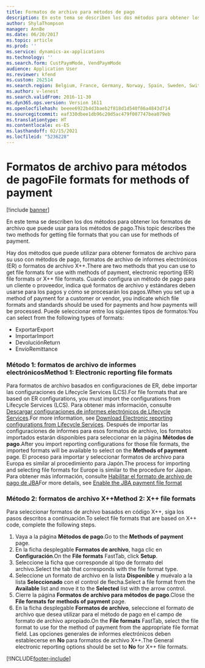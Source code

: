```yaml
---
title: Formatos de archivo para métodos de pago
description: En este tema se describen los dos métodos para obtener los formatos de archivo que puede usar para los métodos de pago.
author: ShylaThompson
manager: AnnBe
ms.date: 06/20/2017
ms.topic: article
ms.prod: ''
ms.service: dynamics-ax-applications
ms.technology: ''
ms.search.form: CustPaymMode, VendPaymMode
audience: Application User
ms.reviewer: kfend
ms.custom: 262514
ms.search.region: Belgium, France, Germany, Norway, Spain, Sweden, Switzerland
ms.author: v-lenest
ms.search.validFrom: 2016-11-30
ms.dyn365.ops.version: Version 1611
ms.openlocfilehash: beeee6922b4d3baeb2f818d1d540f86a4843d714
ms.sourcegitcommit: eaf330dbee1db96c20d5ac479f007747bea079eb
ms.translationtype: HT
ms.contentlocale: es-ES
ms.lasthandoff: 02/15/2021
ms.locfileid: "5236228"
---
```

# <a name="file-formats-for-methods-of-payment"></a><span data-ttu-id="cba40-103">Formatos de archivo para métodos de pago</span><span class="sxs-lookup"><span data-stu-id="cba40-103">File formats for methods of payment</span></span>

[!include [banner](../includes/banner.md)]

<span data-ttu-id="cba40-104">En este tema se describen los dos métodos para obtener los formatos de archivo que puede usar para los métodos de pago.</span><span class="sxs-lookup"><span data-stu-id="cba40-104">This topic describes the two methods for getting file formats that you can use for methods of payment.</span></span>

<span data-ttu-id="cba40-105">Hay dos métodos que puede utilizar para obtener formatos de archivo para su uso con métodos de pago, formatos de archivo de informes electrónicos (ER) o formatos de archivo X++.</span><span class="sxs-lookup"><span data-stu-id="cba40-105">There are two methods that you can use to get file formats for use with methods of payment, electronic reporting (ER) file formats or X++ file formats.</span></span> <span data-ttu-id="cba40-106">Cuando configura un método de pago para un cliente o proveedor, indica qué formatos de archivo y estándares deben usarse para los pagos y cómo se procesarán los pagos.</span><span class="sxs-lookup"><span data-stu-id="cba40-106">When you set up a method of payment for a customer or vendor, you indicate which file formats and standards should be used for payments and how payments will be processed.</span></span> <span data-ttu-id="cba40-107">Puede seleccionar entre los siguientes tipos de formatos:</span><span class="sxs-lookup"><span data-stu-id="cba40-107">You can select from the following types of formats:</span></span>

-   <span data-ttu-id="cba40-108">Exportar</span><span class="sxs-lookup"><span data-stu-id="cba40-108">Export</span></span>
-   <span data-ttu-id="cba40-109">Importar</span><span class="sxs-lookup"><span data-stu-id="cba40-109">Import</span></span>
-   <span data-ttu-id="cba40-110">Devolución</span><span class="sxs-lookup"><span data-stu-id="cba40-110">Return</span></span>
-   <span data-ttu-id="cba40-111">Envío</span><span class="sxs-lookup"><span data-stu-id="cba40-111">Remittance</span></span>

### <a name="method-1-electronic-reporting-file-formats"></a><span data-ttu-id="cba40-112">Método 1: formatos de archivo de informes electrónicos</span><span class="sxs-lookup"><span data-stu-id="cba40-112">Method 1: Electronic reporting file formats</span></span>

<span data-ttu-id="cba40-113">Para formatos de archivo basados en configuraciones de ER, debe importar las configuraciones de Lifecycle Services (LCS).</span><span class="sxs-lookup"><span data-stu-id="cba40-113">For file formats that are based on ER configurations, you must import the configurations from Lifecycle Services (LCS).</span></span> <span data-ttu-id="cba40-114">Para obtener más información, consulte [Descargar configuraciones de informes electrónicos de Lifecycle Services](../../dev-itpro/analytics/download-electronic-reporting-configuration-lcs.md).</span><span class="sxs-lookup"><span data-stu-id="cba40-114">For more information, see [Download Electronic reporting configurations from Lifecycle Services](../../dev-itpro/analytics/download-electronic-reporting-configuration-lcs.md).</span></span> <span data-ttu-id="cba40-115">Después de importar las configuraciones de informes para esos formatos de archivo, los formatos importados estarán disponibles para seleccionar en la página **Métodos de pago**.</span><span class="sxs-lookup"><span data-stu-id="cba40-115">After you import reporting configurations for those file formats, the imported formats will be available to select on the **Methods of payment** page.</span></span> <span data-ttu-id="cba40-116">El proceso para importar y seleccionar formatos de archivo para Europa es similar al procedimiento para Japón.</span><span class="sxs-lookup"><span data-stu-id="cba40-116">The process for importing and selecting file formats for Europe is similar to the procedure for Japan.</span></span> <span data-ttu-id="cba40-117">Para obtener más información, consulte [Habilitar el formato de archivo de pago de JBA](tasks/jba-payment-file-format.md)</span><span class="sxs-lookup"><span data-stu-id="cba40-117">For more details, see [Enable the JBA payment file format](tasks/jba-payment-file-format.md)</span></span>

### <a name="method-2-x-file-formats"></a><span data-ttu-id="cba40-118">Método 2: formatos de archivo X++</span><span class="sxs-lookup"><span data-stu-id="cba40-118">Method 2: X++ file formats</span></span>

<span data-ttu-id="cba40-119">Para seleccionar formatos de archivo basados en código X++, siga los pasos descritos a continuación.</span><span class="sxs-lookup"><span data-stu-id="cba40-119">To select file formats that are based on X++ code, complete the following steps.</span></span>

1.  <span data-ttu-id="cba40-120">Vaya a la página **Métodos de pago**.</span><span class="sxs-lookup"><span data-stu-id="cba40-120">Go to the **Methods of payment** page.</span></span>
2.  <span data-ttu-id="cba40-121">En la ficha desplegable **Formatos de archivo**, haga clic en **Configuración**.</span><span class="sxs-lookup"><span data-stu-id="cba40-121">On the **File formats** FastTab, click **Setup**.</span></span>
3.  <span data-ttu-id="cba40-122">Seleccione la ficha que corresponde al tipo de formato del archivo.</span><span class="sxs-lookup"><span data-stu-id="cba40-122">Select the tab that corresponds with the file format type.</span></span>
4.  <span data-ttu-id="cba40-123">Seleccione un formato de archivo en la lista **Disponible** y muévalo a la lista **Seleccionado** con el control de flecha.</span><span class="sxs-lookup"><span data-stu-id="cba40-123">Select a file format from the **Available** list and move it to the **Selected** list with the arrow control.</span></span>
5.  <span data-ttu-id="cba40-124">Cierre la página **Formatos de archivo para métodos de pago**.</span><span class="sxs-lookup"><span data-stu-id="cba40-124">Close the **File formats for methods of payment** page.</span></span>
6.  <span data-ttu-id="cba40-125">En la ficha desplegable **Formatos de archivo**, seleccione el formato de archivo que desea utilizar para el método de pago en el campo de formato de archivo apropiado.</span><span class="sxs-lookup"><span data-stu-id="cba40-125">On the **File formats** FastTab, select the file format to use for the method of payment from the appropriate file format field.</span></span> <span data-ttu-id="cba40-126">Las opciones generales de informes electrónicos deben establecerse en **No** para formatos de archivo X++.</span><span class="sxs-lookup"><span data-stu-id="cba40-126">The General electronic reporting options should be set to **No** for X++ file formats.</span></span>






[!INCLUDE[footer-include](../../includes/footer-banner.md)]